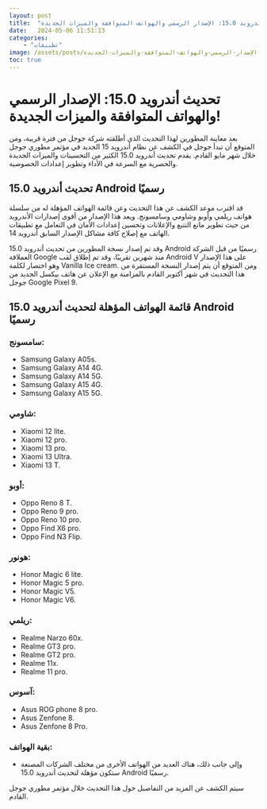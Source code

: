 ```yaml
---
layout: post
title:  "تحديث أندرويد 15.0: الإصدار الرسمي والهواتف المتوافقة والميزات الجديدة!"
date:   2024-05-06 11:51:13
categories: 
    - "تطبيقات"
image: /assets/posts/تحديث-أندرويد-150-الإصدار-الرسمي-والهواتف-المتوافقة-والميزات-الجديدة/thumbnail.webp
toc: true
---
```

# تحديث أندرويد 15.0: الإصدار الرسمي والهواتف المتوافقة والميزات الجديدة!

بعد معاينة المطورين لهذا التحديث الذي أطلقته شركة جوجل من فترة قريبة، ومن المتوقع أن تبدأ جوجل في الكشف عن نظام أندرويد 15 الجديد في مؤتمر مطوري جوجل خلال شهر مايو القادم. يقدم تحديث أندرويد 15.0 الكثير من التحسينات والميزات الجديدة والحصرية مع السرعة في الأداء وتطوير إعدادات الخصوصية.

## تحديث أندرويد 15.0 Android رسميًا

قد اقترب موعد الكشف عن هذا التحديث وعن قائمة الهواتف المؤهلة له من سلسلة هواتف ريلمي وأوبو وشاومي وسامسونج. ويعد هذا الإصدار من أقوى إصدارات الأندرويد من حيث تطوير مانع التتبع والإعلانات وتحسين إعدادات الأمان في التعامل مع تطبيقات الهاتف مع إصلاح كافة مشاكل الإصدار السابق أندرويد 14.

وقد تم إصدار نسخة المطورين من تحديث أندرويد 15.0 Android رسميًا من قبل الشركة العملاقة Google منذ شهرين تقريبًا، وقد تم إطلاق لقب Android V على هذا الإصدار وهو اختصار لكلمة Vanilla Ice cream. ومن المتوقع أن يتم إصدار النسخة المستقرة من هذا التحديث في شهر أكتوبر القادم بالمزامنة مع الإعلان عن هاتف بيكسل الجديد من جوجل Google Pixel 9.

## قائمة الهواتف المؤهلة لتحديث أندرويد 15.0 Android رسميًا

### سامسونج:
- Samsung Galaxy A05s.
- Samsung Galaxy A14 4G.
- Samsung Galaxy A14 5G.
- Samsung Galaxy A15 4G.
- Samsung Galaxy A15 5G.

### شاومي:
- Xiaomi 12 lite.
- Xiaomi 12 pro.
- Xiaomi 13 pro.
- Xiaomi 13 Ultra.
- Xiaomi 13 T.

### أوبو:
- Oppo Reno 8 T.
- Oppo Reno 9 pro.
- Oppo Reno 10 pro.
- Oppo Find X6 pro.
- Oppo Find N3 Flip.

### هونور:
- Honor Magic 6 lite.
- Honor Magic 5 pro.
- Honor Magic V5.
- Honor Magic V6.

### ريلمي:
- Realme Narzo 60x.
- Realme GT3 pro.
- Realme GT2 pro.
- Realme 11x.
- Realme 11 pro.

### آسوس:
- Asus ROG phone 8 pro.
- Asus Zenfone 8.
- Asus Zenfone 8 Pro.

### بقية الهواتف:
- وإلى جانب ذلك، هناك العديد من الهواتف الأخرى من مختلف الشركات المصنعة ستكون مؤهلة لتحديث أندرويد 15.0 Android رسميًا.

سيتم الكشف عن المزيد من التفاصيل حول هذا التحديث خلال مؤتمر مطوري جوجل القادم.
